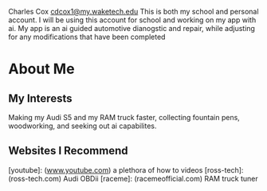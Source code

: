 Charles Cox  <cdcox1@my.waketech.edu>
This is both my school and personal account.
I will be using this account for school and working on my app with ai.
My app is an ai guided automotive dianogstic and repair, while
adjusting for any modifications that have been completed
# About Me
## My Interests
Making my Audi S5 and my RAM truck faster, collecting fountain pens, woodworking, and seeking out ai capabilites.
## Websites I Recommend
[youtube]: (www.youtube.com) a plethora of how to videos
[ross-tech]: (ross-tech.com) Audi OBDii
[raceme]: (racemeofficial.com) RAM truck tuner
